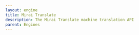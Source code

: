 ```yaml
---
layout: engine
title: Mirai Translate
description: The Mirai Translate machine translation API
parent: Engines
---
```

